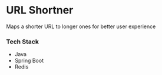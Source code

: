 # URL Shortner

Maps a shorter URL to longer ones for better user experience

### Tech Stack
* Java
* Spring Boot
* Redis